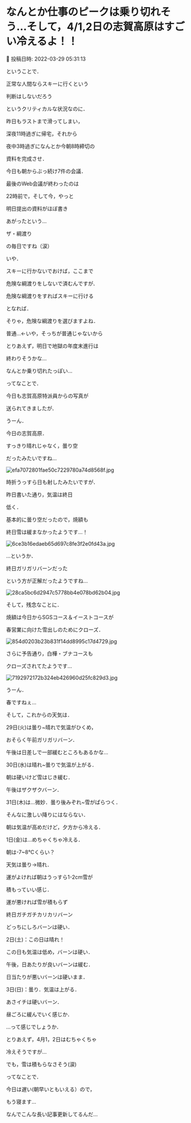 # なんとか仕事のピークは乗り切れそう…そして，4/1,2日の志賀高原はすごい冷えるよ！！

📅 投稿日時: 2022-03-29 05:31:13

ということで．


正常な人間ならスキーに行くという


判断はしないだろう


というクリティカルな状況なのに．





昨日もラストまで滑ってしまい，


深夜11時過ぎに帰宅，それから


夜中3時過ぎになんとか今朝8時締切の


資料を完成させ．





今日も朝からぶっ続け7件の会議．


最後のWeb会議が終わったのは


22時前で，そして今，やっと


明日提出の資料がほぼ書き


あがったという…


ザ・綱渡り


の毎日ですね（涙）





いや．


スキーに行かないでおけば，ここまで


危険な綱渡りをしないで済むんですが．





危険な綱渡りをすればスキーに行ける





となれば．


そりゃ，危険な綱渡りを選びますよね．


普通…←いや，そっちが普通じゃないから








とりあえず，明日で地獄の年度末進行は


終わりそうかな…


なんとか乗り切れたっぽい…





ってなことで．


今日も志賀高原特派員からの写真が


送られてきましたが．





うーん．


今日の志賀高原．


すっきり晴れじゃなく，曇り空


だったみたいですね…




![efa7072801fae50c7229780a74d8568f.jpg](images/efa7072801fae50c7229780a74d8568f.jpg)




時折うっすら日も射したみたいですが．


昨日書いた通り，気温は終日


低く．


基本的に曇り空だったので，焼額も


終日雪は緩まなかったようです…！




![6ce3b16edaeb65d697c8fe3f2e0fd43a.jpg](images/6ce3b16edaeb65d697c8fe3f2e0fd43a.jpg)




…というか．


終日ガリガリバーンだった


という方が正解だったようですね…




![28ca5bc6d2947c5778bb4e078bd62b04.jpg](images/28ca5bc6d2947c5778bb4e078bd62b04.jpg)




そして，残念なことに．


焼額は今日からSGSコース＆イーストコースが


春営業に向けた雪出しのためにクローズ．




![854d0203b23b831f14dd8995c17d4729.jpg](images/854d0203b23b831f14dd8995c17d4729.jpg)




さらに予告通り，白樺・ブナコースも


クローズされてたようです…




![7192972172b324eb426960d25fc829d3.jpg](images/7192972172b324eb426960d25fc829d3.jpg)







うーん．


春ですねぇ…





そして，これからの天気は．





29日(火)は曇り~晴れで気温がひくめ，


おそらく午前ガリガリバーン．


午後は日差しで一部緩むところもあるかな…





30日(水)は晴れ~曇りで気温が上がる．


朝は硬いけど雪はじき緩む．


午後はザクザクバーン．





31日(木)は…微妙．曇り後みぞれ~雪がぱらつく．


そんなに激しい降りにはならない．


朝は気温が高めだけど，夕方から冷える．





1日(金)は…めちゃくちゃ冷える．


朝は-7~8℃くらい？


天気は曇り→晴れ．


運がよければ朝はうっすら1-2cm雪が


積もっていい感じ．


運が悪ければ雪が積もらず


終日ガチガチカリカリバーン


どっちにしろバーンは硬い．





2日(土)：この日は晴れ！


この日も気温は低め，バーンは硬い．


午後，日あたりが良いバーンは緩む．


日当たりが悪いバーンは硬いまま．





3日(日)：曇り．気温は上がる．


あさイチは硬いバーン．


昼ごろに緩んでいく感じか．





…って感じでしょうか．





とりあえず，4月1，2日はむちゃくちゃ


冷えそうですが…


でも，雪は積もらなさそう(涙)





ってなことで．


今日は遅い(朝早いともいえる）ので，


もう寝ます…


なんでこんな長い記事更新してるんだ…
